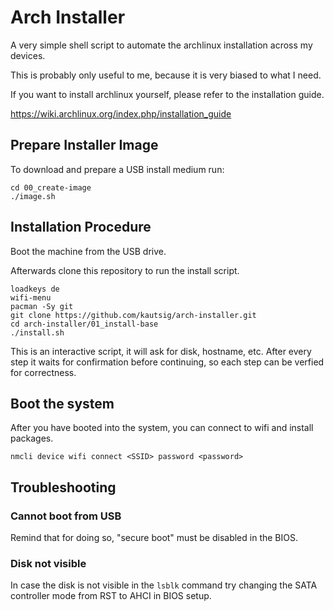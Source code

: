 # Arch Installer

A very simple shell script to automate the archlinux installation
across my devices.

This is probably only useful to me, because it is very biased to what
I need.

If you want to install archlinux yourself, please refer to the
installation guide.

https://wiki.archlinux.org/index.php/installation_guide

## Prepare Installer Image

To download and prepare a USB install medium run:

``` shell
cd 00_create-image
./image.sh
```

## Installation Procedure

Boot the machine from the USB drive.

Afterwards clone this repository to run the install script.

``` shell
loadkeys de
wifi-menu
pacman -Sy git
git clone https://github.com/kautsig/arch-installer.git
cd arch-installer/01_install-base
./install.sh
```

This is an interactive script, it will ask for disk, hostname,
etc. After every step it waits for confirmation before continuing, so
each step can be verfied for correctness.

## Boot the system

After you have booted into the system, you can connect to wifi and
install packages.

``` shell
nmcli device wifi connect <SSID> password <password>
```

## Troubleshooting

### Cannot boot from USB

Remind that for doing so, "secure boot" must be disabled in the BIOS.

### Disk not visible

In case the disk is not visible in the `lsblk` command try changing
the SATA controller mode from RST to AHCI in BIOS setup.
